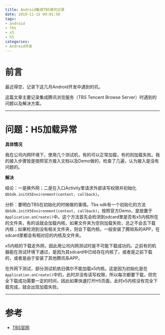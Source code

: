 ```yaml
---
title: Android集成TBS填坑记录
date: 2019-11-15 09:01:50
tags:
- android
- tbs
- x5
- h5
categories:
- Android开发
---
```


# 前言

最近得空，记录下这几月Android开发中遇到的坑。

这篇文章主要记录集成腾讯浏览服务（TBS Tencent Browse Server）时遇到的问题以及解决方案。

---

# 问题：H5加载异常

**具体情况**

我在公司内网环境下，使用几个测试机，有的可以正常加载，有的则加载失败。我的接入步骤皆是按照官方接入文档以及Demo做的，检查了几遍，认为接入是没有问题的。

**解决**

结论：一是换外网；二是在入口Activity里请求外部读写权限并初始化`QbSdk.initX5Environment(context, callback)`。

分析：要明白TBS在初始化的时候做的事情。Tbs sdk有一个初始化的方法`QbSdk.initX5Environment(context, callback)`，按照官方Demo，是放置于`Application.onCreate()`中。这个方法首先会检测到sdcard里是否有x5内核所在的文件夹，有的话就会加载内核，如果文件夹为空则加载失败，总之不会去下载 内核；如果检测到没有相关文件夹，则会下载内核。一般安装了腾旭系的APP，在sdcard里都会有相对应的内核及文件夹。

x5内核的下载走外网，因此用公司内网测试时是不可能下载成功的。之前有的机器能在测试环境下通过，是因为其sdcard中已经存在内核了，或者是之前下载的，或者是由于安装了其他腾讯系APP。

在外网下测试，部分测试机依旧偶尔不能加载x5内核。这是因为初始化是在`Application.onCreate()`中的，此时并没有读写权限，所以每次都要下载，但完全下载成功需要一定的时间，因此如果快速打开H5页面，此时x5内核没有完全下载完成，就会出现加载失败。

---



# 参考

- [TBS官网](https://x5.tencent.com/)